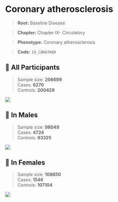 # Coronary atherosclerosis

> **Root:** Baseline Disease  

> **Chapter:** Chapter IX- Circulatory  

> **Phenotype:** Coronary atherosclerosis  

> **Code:** `I9_CORATHER`

## 🧪 All Participants  
> Sample size: **206699**  
> Cases: **6270**  
> Controls: **200429**
<img src="/Disease/Figures/ALL/Baseline/I9_CORATHER.png"/>
<CsvTable src="/Disease/Data/ALL/Baseline/LG_I9_CORATHER.csv" label="🔍 View full results" />

## 👨 In Males  
> Sample size: **98049**  
> Cases: **4724**  
> Controls: **93325**
<img src="/Disease/Figures/Male/Baseline/I9_CORATHER.png"/>
<CsvTable src="/Disease/Data/Male/Baseline/LG_I9_CORATHER.csv" label="🔍 View full results" />

## 👩 In Females  
> Sample size: **108650**  
> Cases: **1546**  
> Controls: **107104**
<img src="/Disease/Figures/Female/Baseline/I9_CORATHER.png"/>
<CsvTable src="/Disease/Data/Female/Baseline/LG_I9_CORATHER.csv" label="🔍 View full results" />

